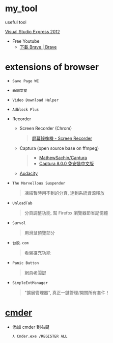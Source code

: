 # my_tool
useful tool

[Visual Studio Express 2012](https://www.techglobex.net/2012/12/download-visual-studio-express-2012-dvd.html)

+ Free Youtube
    - [下載 Brave | Brave](https://brave.com/zh/download/)

# extensions of browser

+ `Save Page WE`
+ `新同文堂`
+ `Video Download Helper`
+ `Adblock Plus`
+ Recorder
  - Screen Recorder (Chrom)
    > [屏幕錄像機 - Screen Recorder](https://www.jyes.com.tw/news.php?act=view&id=2601)
  - Captura (open source base on ffmpeg)
    > + [MathewSachin/Captura](https://github.com/MathewSachin/Captura/)
    > + [Captura 8.0.0 免安裝中文版](https://www.azofreeware.com/2020/08/captura.html)
  - [Audacity](https://www.audacityteam.org/)

+ `The Marvellous Suspender`
    > 凍結暫時用不到的分頁, 達到系統資源釋放

+ `UnloadTab`
    > 分頁調整功能, 幫 Firefox 瀏覽器節省記憶體

+ `Survol`
    > 用滑鼠預覽部分

+ `台股.com`
    > 看盤擴充功能

+ `Panic Button`
    > 網頁老闆鍵

+ `SimpleExtManager`
    > "擴展管理器", 真正一鍵管理/開關所有套件！

# [cmder](https://cmder.net/)

+ 添加 cmder 到右鍵

    ```
    λ Cmder.exe /REGISTER ALL
    ```
